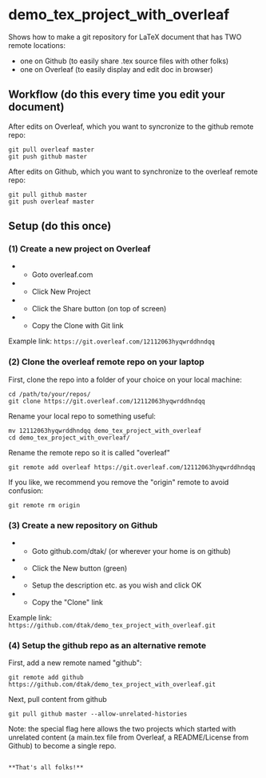 # demo_tex_project_with_overleaf

Shows how to make a git repository for LaTeX document that has TWO remote locations:
* one on Github (to easily share .tex source files with other folks)
* one on Overleaf (to easily display and edit doc in browser)

## Workflow (do this every time you edit your document)

After edits on Overleaf, which you want to syncronize to the github remote repo:
```
git pull overleaf master
git push github master
```

After edits on Github, which you want to synchronize to the overleaf remote repo:
```
git pull github master
git push overleaf master
```


## Setup (do this once)

### (1) Create a new project on Overleaf

* * Goto overleaf.com 
* * Click New Project
* * Click the Share button (on top of screen)
* * Copy the Clone with Git link

Example link: `https://git.overleaf.com/12112063hyqwrddhndqq`

### (2) Clone the overleaf remote repo on your laptop

First, clone the repo into a folder of your choice on your local machine:
```
cd /path/to/your/repos/
git clone https://git.overleaf.com/12112063hyqwrddhndqq
```

Rename your local repo to something useful:
```
mv 12112063hyqwrddhndqq demo_tex_project_with_overleaf
cd demo_tex_project_with_overleaf/
```

Rename the remote repo so it is called "overleaf"
```
git remote add overleaf https://git.overleaf.com/12112063hyqwrddhndqq
```

If you like, we recommend you remove the "origin" remote to avoid confusion:
```
git remote rm origin
```

### (3) Create a new repository on Github

* * Goto github.com/dtak/ (or wherever your home is on github)
* * Click the New button (green)
* * Setup the description etc. as you wish and click OK
* * Copy the "Clone" link

Example link: `https://github.com/dtak/demo_tex_project_with_overleaf.git`

### (4) Setup the github repo as an alternative remote

First, add a new remote named "github":
```
git remote add github https://github.com/dtak/demo_tex_project_with_overleaf.git
```

Next, pull content from github
```
git pull github master --allow-unrelated-histories
```
Note: the special flag here allows the two projects which started with unrelated content (a main.tex file from Overleaf, a README/License from Github) to become a single repo.



```

**That's all folks!**

